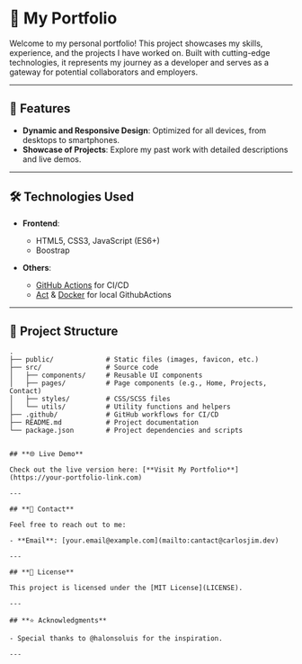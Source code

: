 # **🌟 My Portfolio**

Welcome to my personal portfolio! This project showcases my skills, experience, and the projects I have worked on. Built with cutting-edge technologies, it represents my journey as a developer and serves as a gateway for potential collaborators and employers.

---

## **🚀 Features**

- **Dynamic and Responsive Design**: Optimized for all devices, from desktops to smartphones.
- **Showcase of Projects**: Explore my past work with detailed descriptions and live demos.

---

## **🛠️ Technologies Used**

- **Frontend**:
  - HTML5, CSS3, JavaScript (ES6+)
  - Boostrap

- **Others**:
  - [GitHub Actions](https://github.com/features/actions) for CI/CD
  - [Act](https://github.com/nektos/act) & [Docker](https://www.docker.com/) for local GithubActions

---

## **📂 Project Structure**

```plaintext
.
├── public/             # Static files (images, favicon, etc.)
├── src/                # Source code
│   ├── components/     # Reusable UI components
│   ├── pages/          # Page components (e.g., Home, Projects, Contact)
│   ├── styles/         # CSS/SCSS files
│   └── utils/          # Utility functions and helpers
├── .github/            # GitHub workflows for CI/CD
├── README.md           # Project documentation
└── package.json        # Project dependencies and scripts


## **🌐 Live Demo**

Check out the live version here: [**Visit My Portfolio**](https://your-portfolio-link.com)

---

## **📧 Contact**

Feel free to reach out to me:

- **Email**: [your.email@example.com](mailto:cantact@carlosjim.dev)

---

## **📜 License**

This project is licensed under the [MIT License](LICENSE).

---

## **⭐ Acknowledgments**

- Special thanks to @halonsoluis for the inspiration.

---